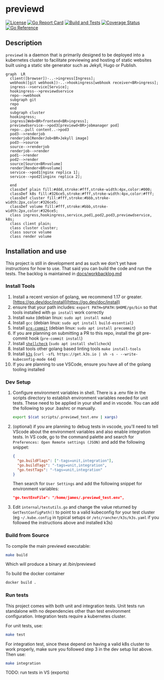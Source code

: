 # previewd

[![License](https://img.shields.io/github/license/clarkezone/previewd.svg)](https://github.com/clarkezone/previewd/blob/main/LICENSE) [![Go Report Card](https://goreportcard.com/badge/github.com/clarkezone/previewd)](https://goreportcard.com/report/github.com/clarkezone/previewd) [![Build and Tests](https://github.com/clarkezone/previewd/workflows/run%20tests/badge.svg)](https://github.com/clarkezone/previewd/actions?query=workflow%3A%22run+tests%22) [![Coverage Status](https://coveralls.io/repos/github/clarkezone/previewd/badge.svg?branch=main)](https://coveralls.io/github/clarkezone/previewd?branch=main) [![Go Reference](https://pkg.go.dev/badge/github.com/clarkezone/previewd.svg)](https://pkg.go.dev/github.com/clarkezone/previewd)

## Description

`previewd` is a daemon that is primarily designed to be deployed into a kubernetes cluster to facilitate previewing and hosting of static websites built using a static site generator such as Jekyll, Hugo or Publish.

```mermaid
graph  LR
  client([browser])-..->ingress[Ingress];
  webhook([git webhook])-..->hookingress[webhook receiver<BR>ingress];
  ingress-->service[Service];
  hookingress-->previewdservice
  repo-->webhook
  subgraph git
  repo
  end
  subgraph cluster
  hookingress;
  ingress[Web<BR>frontend<BR>ingress];
  previewdservice-->pod3[previewd<BR>jobmanager pod]
  repo-..pull content..->pod3
  pod3-->renderjob
  renderjob[RenderJob<BR>Jekyll image]
  pod3-->source
  source-->renderjob
  renderjob-->render
  pod1-->render
  pod2-->render
  source[Source<BR>volume]
  render[Render<BR>volume]
  service-->pod1[nginx replica 1];
  service-->pod2[inginx replica 2];

  end
  classDef plain fill:#ddd,stroke:#fff,stroke-width:4px,color:#000;
  classDef k8s fill:#326ce5,stroke:#fff,stroke-width:4px,color:#fff;
  classDef cluster fill:#fff,stroke:#bbb,stroke-width:2px,color:#326ce5;
  classDef volume fill:#fff,stroke:#bbb,stroke-width:2px,color:#326ce5;
  class ingress,hookingress,service,pod1,pod2,pod3,previewdservice, k8s;
  class client plain;
  class cluster cluster;
  class source volume
  class render volume
```

## Installation and use

This project is still in development and as such we don't yet have instructions for how to use. That said you can build the code and run the tests. The backlog is maintained in [docs/workbacklog.md](docs/workbacklog.md)

### Install Tools

1. Install a recent version of golang, we recommend 1.17 or greater. [https://go.dev/doc/install](https://go.dev/doc/install)
2. ensure that your path includes: `export PATH=$PATH:$HOME/go/bin` so that tools installed with `go install` work correctly
3. Install `make` (debian linux: `sudo apt install make`)
4. Install `gcc` (debian linux: `sudo apt install build-essential`)
5. Install [`pre-commit`](https://pre-commit.com/) (debian linux: `sudo apt install precommit`)
6. If you are planning on submitting a PR to this repo, install the git pre-commit hook (`pre-commit install`)
7. Install [`shellcheck`](https://github.com/koalaman/shellcheck) (`sudo apt install shellcheck`)
8. Install tools other golang based linting tools `make install-tools`
9. Install [`k3s`](https://github.com/k3s-io/k3s) (`curl -sfL https://get.k3s.io | sh -s - --write-kubeconfig-mode 644`)
10. If you are planning to use VSCode, ensure you have all of the golang tooling installed

### Dev Setup

1. Configure environment variables in shell. There is a .env file in the scripts directory to establish environment variables needed for unit tests. These need to be applied in your shell and in vscode. You can add the following to your .bashrc or manually.

   ```bash
   export $(cat scripts/.previewd_test.env | xargs)
   ```

2. (optional) if you are planning to debug tests in vscode, you'll need to tell VScode about the environment variables and also enable integration tests. In VS code, go to the command palette and search for `Preferences: Open Remote settings (JSON)` and add the following snippet:

   ```json
   {
     "go.buildFlags": ["-tags=unit,integration"],
     "go.buildTags": "-tags=unit,integration",
     "go.testTags": "-tags=unit,integration"
   }
   ```

   Then search for `User Settings` and add the following snippet for environment variables:

   ```json
   "go.testEnvFile": "/home/james/.previewd_test.env",
   ```

3. Edit `internal/testutils.go` and change the value returned by `GetTestConfigPath()` to point to a valid kubeconfig for your test cluster (eg `~/.kube.config` in typical setups or `/etc/rancher/k3s/k3s.yaml` if you followed the instructions above and installed k3s)

### Build from Source

To compile the main previewd executable:

```bash
make build
```

Which will produce a binary at <projectroot>/bin/previewd

To build the docker container

```bash
docker build .
```

### Run tests

This project comes with both unit and integration tests. Unit tests run standalone with no dependencies other than test environment configuration. Integration tests require a kubernetes cluster.

For unit tests, use:

```bash
make test
```

For integration test, since these depend on having a valid k8s cluster to work properly, make sure you followed step 3 in the dev setup list above. Then use:

```bash
make integration
```

TODO: run tests in VS (exports)

